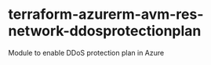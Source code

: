 # terraform-azurerm-avm-res-network-ddosprotectionplan

Module to enable DDoS protection plan in Azure
